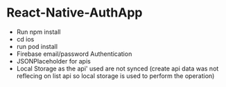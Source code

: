 # React-Native-AuthApp
- Run npm install 
- cd ios 
- run pod install
- Firebase email/password Authentication
- JSONPlaceholder for apis 
- Local Storage as the api' used are not synced (create api data was not reflecing on list api so local storage is used to perform the operation)

